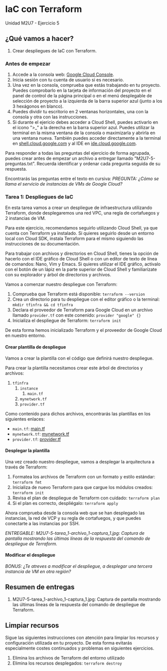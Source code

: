 # IaC con Terraform
Unidad M2U7 - Ejercicio 5

## ¿Qué vamos a hacer?
1. Crear despliegues de IaC con Terraform.

### Antes de empezar
1. Accede a la consola web: [Google Cloud Console](https://console.cloud.google.com).
1. Inicia sesión con tu cuenta de usuario si es necesario.
1. Una vez en la consola, comprueba que estás trabajando en tu proyecto. Puedes comprobarlo en la tarjeta de información del proyecto en el panel de control de la página principal o en el menú desplegable de selección de proyecto a la izquierda de la barra superior azul (junto a los 3 hexágonos en blanco).
1. Puedes dividir tu escritorio en 2 ventanas horizontales, una con la consola y otra con las instrucciones.
1. Si durante el ejericio debes acceder a Cloud Shell, puedes activarlo en el icono ">_" a la derecha en la barra superior azul. Puedes utilizar la terminal en la misma ventana de la consola o maximizarla y abrirla en una ventana nueva. También puedes acceder directamente a la terminal en [shell.cloud.google.com](https://shell.cloud.google.com) y al IDE en [ide.cloud.google.com](https://ide.cloud.google.com/).

Para responder a todas las preguntas del ejercicio de forma agrupada, puedes crear antes de empezar un archivo a entregar llamado "M2U7-5-preguntas.txt". Recuerda identificar y ordenar cada pregunta seguida de su respuesta.

Encontrarás las preguntas entre el texto en cursiva: *PREGUNTA: ¿Cómo se llama el servicio de instancias de VMs de Google Cloud?*

### Tarea 1: Despliegues de IaC
En esta tarea vamos a crear un despliegue de infraestructura utilizando Terraform, donde desplegaremos una red VPC, una regla de cortafuegos y 2 instancias de VM.

Para este ejercicio, recomendamos seguirlo utilizando Cloud Shell, ya que cuenta con Terraform ya instalado. Si quieres seguirlo desde un entorno local con Cloud SDK, instala Terraform para el mismo siguiendo las instrucciones de su documentación.

Para trabajar con archivos y directorios en Cloud Shell, tienes la opción de hacerlo con el IDE gráfico de Cloud Shell o con un editor de texto de línea de comandos: Nano, Vim y Emacs. Si quieres utilizar el IDE gráfico, actívalo con el botón de un lápiz en la parte superior de Cloud Shell y familiarízate con su explorador y árbol de directorios y archivos.

Vamos a comenzar nuestro despliegue con Terraform:
1. Comprueba que Terraform está disponible: `terraform --version`
1. Crea un directorio para tu despliegue con el editor gráfico o la terminal: `mkdir tfinfra && cd tfinfra`
1. Declara el proveedor de Terraform para Google Cloud en un archivo llamado `provider.tf` con este conenido: `provider "google" {}`
1. Inicializa el despliegue de Terraform: `terraform init`

De esta forma hemos inicializado Terraform y el proveedor de Google Cloud en nuestro entorno.

#### Crear plantilla de despliegue
Vamos a crear la plantilla con el código que definirá nuestro despliegue.

Para crear la plantilla necesitamos crear este árbol de directorios y archivos:
1. `tfinfra`
    1. `instance`
        1. `main.tf`
    1. `mynetwork.tf`
    1. `provider.tf`

Como contenido para dichos archivos, encontrarás las plantillas en los siguientes enlaces:
- `main.tf`: [main.tf](https://storage.googleapis.com/cloud-training/archinfra/terraform/instance/main.tf)
- `mynetwork.tf`: [mynetwork.tf](https://storage.googleapis.com/cloud-training/archinfra/terraform/mynetwork.tf)
- `provider.tf`: [provider.tf](https://storage.googleapis.com/cloud-training/archinfra/terraform/provider.tf)

#### Desplegar la plantilla
Una vez creado nuestro despliegue, vamos a desplegar la arquitectura a través de Terraform:
1. Formatea los archivos de Terraform con un formato y estilo estándar: `terraform fmt`
1. Inicializa de nuevo Terraform para que cargue los módulos creados: `terraform init`
1. Revisa el plan de despliegue de Terraform con cuidado: `terraform plan`
1. Si el plan es correcto, despliégalo: `terraform apply`

Ahora comprueba desde la consola web que se han desplegado las instancias, la red de VCP y su regla de cortafuegos, y que puedes conectarte a las instancias por SSH.

*ENTREGABLE: M2U7-5-tarea_1-archivo_1-captura_1.jpg: Captura de pantalla mostrando las últimas líneas de la respuesta del comando de despliegue de Terraform.*

#### Modificar el despliegue
*BONUS: ¿Te atreves a modificar el despliegue, a desplegar una tercera instancia de VM en otra región?*

## Resumen de entregas
1. M2U7-5-tarea_1-archivo_1-captura_1.jpg: Captura de pantalla mostrando las últimas líneas de la respuesta del comando de despliegue de Terraform.

## Limpiar recursos
Sigue las siguientes instrucciones con atención para limpiar los recursos y configuración utilizada en tu proyecto. De esta forma evitarás especialmente costes continuados y problemas en siguientes ejercicios.

1. Elimina los archivos de Terraform del entorno utilizado
1. Elimina los recursos desplegados: `terraform destroy`
